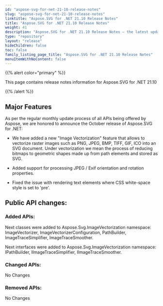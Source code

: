 ```yaml
---
id: "aspose-svg-for-net-21-10-release-notes"
slug: "aspose-svg-for-net-21-10-release-notes"
linktitle: "Aspose.SVG for .NET 21.10 Release Notes"
title: "Aspose.SVG for .NET 21.10 Release Notes"
weight: 41
description: "Aspose.SVG for .NET 21.10 Release Notes – the latest updates and fixes."
type: "repository"
layout: "release"
hideChildren: false
toc: false
family_listing_page_title: "Aspose.SVG for .NET 21.10 Release Notes"
menuItemWithNoContent: false
---
```

{{% alert color="primary" %}}

This page contains release notes information for Aspose.SVG for .NET 21.10

{{% /alert %}}

## **Major Features**

As per the regular monthly update process of all APIs being offered by Aspose, we are honored to announce the October release of Aspose.SVG for .NET:

* We have added a new "Image Vectorization" feature that allows to vectorize raster images such as PNG, JPEG, BMP, TIFF, GIF, ICO into an SVG document. Under vectorization we mean the process of reducing bitmaps to geometric shapes made up from path elements and stored as SVG.

* Added support for processing JPEG / Exif orientation and rotation properties.

* Fixed the issue with rendering text elements where CSS white-space style is set to 'pre'.

## **Public API changes:**

### **Added APIs:**

Next classes were added to Aspose.Svg.ImageVectorization namespace:
ImageVectorizer, ImageVectorizerConfiguration, PathBuilder, ImageTraceSimplifier,
ImageTraceSmoother.

Next interfaces were added to Aspose.Svg.ImageVectorization namespace: 
IPathBuilder, IImageTraceSimplifier, IImageTraceSmoother.

### **Changed APIs:**

No Changes

### **Removed APIs:**

No Changes